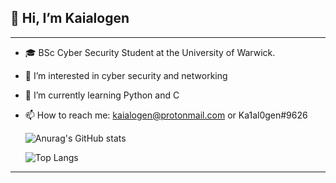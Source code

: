 ## 👋 Hi, I’m Kaialogen

---
- 🎓 BSc Cyber Security Student at the University of Warwick.
- 👀 I’m interested in cyber security and networking
- 🌱 I’m currently learning Python and C
- 📫 How to reach me: kaialogen@protonmail.com or Ka1al0gen#9626


    ![Anurag's GitHub stats](https://github-readme-stats.vercel.app/api?username=Kaialogen&show_icons=true&theme=synthwave)


    ![Top Langs](https://github-readme-stats-git-masterrstaa-rickstaa.vercel.app/api/top-langs/?username=Kaialogen&layout=compact&show_icons=true&theme=synthwave)

---

<!---
Kaialogen/Kaialogen is a ✨ special ✨ repository because its `README.md` (this file) appears on your GitHub profile.
You can click the Preview link to take a look at your changes.
--->
